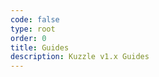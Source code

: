 ```yaml
---
code: false
type: root
order: 0
title: Guides
description: Kuzzle v1.x Guides
---
```


<RedirectToFirstChild />
